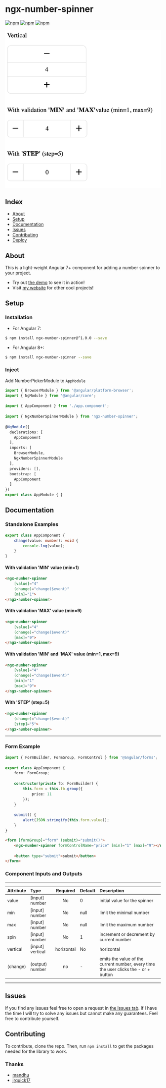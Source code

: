 # ngx-number-spinner

[![npm](https://img.shields.io/npm/l/ngx-number-spinner.svg)](https://www.npmjs.com/package/ngx-number-spinner/)
[![npm](https://img.shields.io/npm/dt/ngx-number-spinner.svg)](https://www.npmjs.com/package/ngx-number-spinner)
[![npm](https://img.shields.io/npm/dm/ngx-number-spinner.svg)](https://www.npmjs.com/package/ngx-number-spinner)

![](example.png)

## Index ##

* [About](#about)
* [Setup](#setup)
* [Documentation](#documentation)
* [Issues](#issues)
* [Contributing](#contributing)
* [Deploy](#deploy)

## About ## 

This is a light-weight Angular 7+ component for adding a number spinner to your project. 

* Try out [the demo](https://ngx-number-spinner.jrquick.com) to see it in action!
* Visit [my website](https://jrquick.com) for other cool projects!

## Setup ##

### Installation ###

* For Angular 7: 
```bash
$ npm install ngx-number-spinner@^1.0.0 --save
```

* For Angular 8+: 
```bash
$ npm install ngx-number-spinner --save
```

### Inject ###

Add NumberPickerModule to `AppModule`

```typescript
import { BrowserModule } from '@angular/platform-browser';
import { NgModule } from '@angular/core';

import { AppComponent } from './app.component';

import { NgxNumberSpinnerModule } from 'ngx-number-spinner';

@NgModule({
  declarations: [
    AppComponent
  ],
  imports: [
    BrowserModule,
    NgxNumberSpinnerModule
  ],
  providers: [],
  bootstrap: [
    AppComponent
  ]
})
export class AppModule { }
```

## Documentation ##

### Standalone Examples ###

```typescript
export class AppComponent {
    change(value: number): void {
        console.log(value);
    }
}
```

#### With validation 'MIN' value (min=1) ####
```html
<ngx-number-spinner
    [value]="4"
    (change)="change($event)" 
    [min]="1">
</ngx-number-spinner>
```

#### With validation 'MAX' value (min=9) ####
```html
<ngx-number-spinner
    [value]="4"
    (change)="change($event)" 
    [max]="9">
</ngx-number-spinner>
```

#### With validation 'MIN' and 'MAX' value (min=1, max=9) ####
```html
<ngx-number-spinner
    [value]="4"
    (change)="change($event)"
    [min]="1"
    [max]="9">
</ngx-number-spinner>
```

#### With 'STEP' (step=5) ####
```html
<ngx-number-spinner
    (change)="change($event)" 
    [step]="5">
</ngx-number-spinner>
```
--------------------------------------------------------------------------------------------------------------------
### Form Example
```typescript
import { FormBuilder, FormGroup, FormControl } from '@angular/forms';

export class AppComponent {
    form: FormGroup;
    
    constructor(private fb: FormBuilder) {
        this.form = this.fb.group({
            price: 11
        });
    }
       
    submit() {
        alert(JSON.stringify(this.form.value));
    }
}
```

```html
<form [formGroup]="form" (submit)="submit()">
    <ngx-number-spinner formControlName="price" [min]="1" [max]="9"></ngx-number-spinner>
    
    <button type="submit">submit</button>
</form>

```

### Component Inputs and Outputs

--------------------------------------------------------------------------------------------
| Attribute        | Type           | Required  | Default | Description |
| :------------- |:-------------| :-----:| :----| :-----|
| value | [input] number | No | 0 | initial value for the spinner |
| min | [input] number | No | null | limit the minimal number |
| max | [input] number | No | null | limit the maximum number |
| spin | [input] number | No | 1 | increment or decrement by current number  |
| vertical | [input] vertical|horizontal | No | horizontal | change the direction of the buttons |
| (change) | (output) number | no | - | emits the value of the current number, every time the user clicks the - or + button |
-------------------------------------------------------------------------------------------------------

## Issues ##

If you find any issues feel free to open a request in [the Issues tab](https://github.com/mandhu/ngx-number-spinner/issues). If I have the time I will try to solve any issues but cannot make any guarantees. Feel free to contribute yourself.

## Contributing ##

To contribute, clone the repo. Then, run `npm install` to get the packages needed for the library to work.

### Thanks ###

* [mandhu](https://github.com/mandhu)
* [jrquick17](https://github.com/jrquick17)
